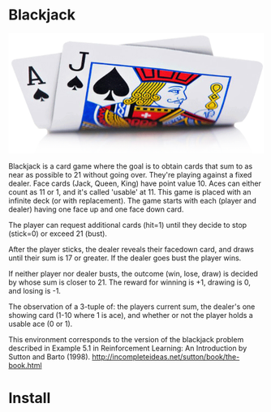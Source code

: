 # Blackjack

![blackjack-image](2-card-21.png)

Blackjack is a card game where the goal is to obtain cards that sum to as
near as possible to 21 without going over.  They're playing against a fixed
dealer.
Face cards (Jack, Queen, King) have point value 10.
Aces can either count as 11 or 1, and it's called 'usable' at 11.
This game is placed with an infinite deck (or with replacement).
The game starts with each (player and dealer) having one face up and one
face down card.

The player can request additional cards (hit=1) until they decide to stop
(stick=0) or exceed 21 (bust).

After the player sticks, the dealer reveals their facedown card, and draws
until their sum is 17 or greater.  If the dealer goes bust the player wins.

If neither player nor dealer busts, the outcome (win, lose, draw) is
decided by whose sum is closer to 21.  The reward for winning is +1,
drawing is 0, and losing is -1.

The observation of a 3-tuple of: the players current sum,
the dealer's one showing card (1-10 where 1 is ace),
and whether or not the player holds a usable ace (0 or 1).

This environment corresponds to the version of the blackjack problem
described in Example 5.1 in Reinforcement Learning: An Introduction
by Sutton and Barto (1998).
http://incompleteideas.net/sutton/book/the-book.html

# Install
